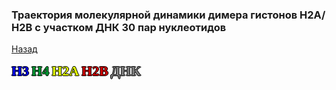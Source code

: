 
### Траектория молекулярной динамики димера гистонов Н2А/Н2В с участком ДНК 30 пар нуклеотидов
[Назад](https://intbio.org/grant_2018_RNFmoluch/year2.html)

<html lang="en">
<head>
  <meta charset="utf-8">
</head>
<body>
  <p style="color:#020AED;font-size:22px;font-family:verdana;font-weight: bold;text-shadow: -1px 0 black, 0 1px black, 1px 0 black, 0 -1px black;display: inline">H3</p> 
  <p style="color:#009933;font-size:22px;font-family:verdana;font-weight: bold;text-shadow: -1px 0 black, 0 1px black, 1px 0 black, 0 -1px black;display: inline">H4</p>
  <p style="color:#E0F705;font-size:22px;font-family:verdana;font-weight: bold;text-shadow: -1px 0 black, 0 1px black, 1px 0 black, 0 -1px black;display: inline">H2A</p>
  <p style="color:#CE0000;font-size:22px;font-family:verdana;font-weight: bold;text-shadow: -1px 0 black, 0 1px black, 1px 0 black, 0 -1px black;display: inline">H2B</p>
  <p style="color:#808080;font-size:22px;font-family:verdana;font-weight: bold;text-shadow: -1px 0 black, 0 1px black, 1px 0 black, 0 -1px black;display: inline">ДНК</p>
 
  <script src="https://unpkg.com/ngl@2.0.0-dev.35/dist/ngl.js"></script>  
  <script src="https://intbio.org/grant_2018_RNFmoluch/js/lib/signals.min.js"></script>
  <script src="https://intbio.org/grant_2018_RNFmoluch/js/lib/tether.min.js"></script>
  <script src="https://intbio.org/grant_2018_RNFmoluch/js/lib/colorpicker.min.js"></script>
  <script src="https://intbio.org/grant_2018_RNFmoluch/js/ui/ui.js"></script>
  <script src="https://intbio.org/grant_2018_RNFmoluch/js/ui/ui.extra.js"></script>
  <script src="https://intbio.org/grant_2018_RNFmoluch/js/ui/ui.ngl.js"></script>
  
  <script src="https://intbio.org/grant_2018_RNFmoluch/js/gui.js"></script>
  <script>
    document.addEventListener("DOMContentLoaded", function () {
      var stage = new NGL.Stage()//"viewport",{ backgroundColor:"#FFFFFF" });
      NGL.StageWidget(stage)
      stage.loadFile("sys_ref.pdb").then(function (nucl) {
        var aspectRatio = 2;
        var radius = 1.5;
        nucl.addRepresentation('cartoon', {
           "sele": ":A :E", "color": 0x020AED,"aspectRatio":aspectRatio, "radius":radius,"radiusSegments":1,"capped":0 });
        nucl.addRepresentation('cartoon', {
           "sele": ":B :F", "color": "green","aspectRatio":aspectRatio, "radius":radius,"radiusSegments":1,"capped":0 });
        nucl.addRepresentation('cartoon', {
           "sele": ":C :G", "color": 0xE0F705,"aspectRatio":aspectRatio, "radius":radius,"radiusSegments":1,"capped":0 });
        nucl.addRepresentation('cartoon', {
           "sele": ":D :H", "color": 0xCE0000,"aspectRatio":aspectRatio, "radius":radius,"radiusSegments":1,"capped":0 });
        nucl.addRepresentation('cartoon', {
           "sele": "nucleic", "color": "grey","aspectRatio":aspectRatio, "radius":radius,"radiusSegments":1,"capped":0 });
        nucl.addRepresentation('base', {
           "sele": "nucleic", "color": "grey"});
        NGL.autoLoad("sys_md_skip20.xtc").then(function (frames) {
          nucl.addTrajectory(frames);
          var traj = nucl.trajList[0].trajectory;
          var player = new NGL.TrajectoryPlayer( traj,{step: 1, timeout: 20, direction : "bounce",interpolateType:'spline', interpolateStep:5});
          player.play();
        });  
        nucl.autoView();
      });
    });
  </script>
  <!--<div id="viewport" style="width:500px; height:500px; border: thin solid black"></div> -->
</body>
</html>
